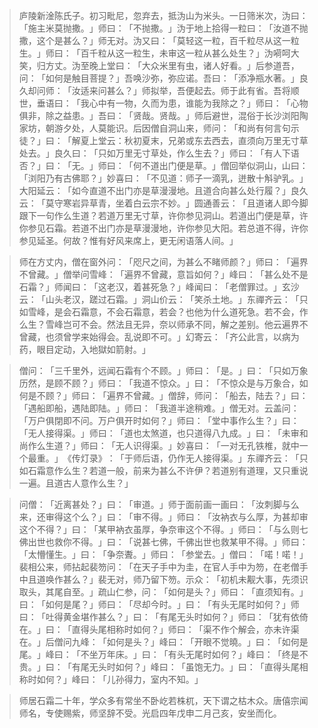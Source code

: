> 庐陵新淦陈氏子。初习毗尼，忽弃去，抵沩山为米头。一日筛米次，沩曰：​「施主米莫抛撒。​」师曰：​「不抛撒。​」沩于地上拾得一粒曰：​「汝道不抛撒，这个是甚么？​」师无对。沩又曰：​「莫轻这一粒，百千粒尽从这一粒生。​」师曰：​「百千粒从这一粒生，未审这一粒从甚么处生？​」沩嗬呵大笑，归方丈。沩至晚上堂曰：​「大众米里有虫，诸人好看。​」后参道吾，问：​「如何是触目菩提？​」吾唤沙弥，弥应诺。吾曰：​「添净瓶水著。​」良久却问师：​「汝适来问甚么？​」师拟举，吾便起去。师于此有省。吾将顺世，垂语曰：​「我心中有一物，久而为患，谁能为我除之？​」师曰：​「心物俱非，除之益患。​」吾曰：​「贤哉。贤哉。​」师后避世，混俗于长沙浏阳陶家坊，朝游夕处，人莫能识。后因僧自洞山来，师问：​「和尚有何言句示徒？​」曰：​「解夏上堂云：秋初夏末，兄弟或东去西去，直须向万里无寸草处去。​」良久曰：​「只如万里无寸草处，作么生去？​」师曰：​「有人下语否？​」曰：​「无。​」师曰：​「何不道出门便是草。​」僧回举似洞山，山曰：​「浏阳乃有古佛耶？​」妙喜曰：​「不见道：师子一滴乳，迸散十斛驴乳。​」大阳延云：​「如今直道不出门亦是草漫漫地。且道合向甚么处行履？​」良久云：​「莫守寒岩异草青，坐着白云宗不妙。​」圆通善云：​「且道诸人即今脚跟下一句作么生道？若道万里无寸草，许你参见洞山。若道出门便是草，许你参见石霜。若道不出门亦是草漫漫地，许你参见大阳。若总道不得，许你参见延圣。何故？惟有好风来席上，更无闲语落人间。​」

> 师在方丈内，僧在窗外问：​「咫尺之间，为甚么不睹师颜？​」师曰：​「遍界不曾藏。​」僧举问雪峰：​「遍界不曾藏，意旨如何？​」峰曰：​「甚么处不是石霜？​」师闻曰：​「这老汉，着甚死急？​」峰闻曰：​「老僧罪过。​」玄沙云：​「山头老汉，蹉过石霜。​」洞山价云：​「笑杀土地。​」东禪齐云：​「只如雪峰，是会石霜意，不会石霜意，若会？也他为什么道死急。若不会，作么生？雪峰岂可不会。然法且无异，奈以师承不同，解之差别。他云遍界不曾藏，也须曾学来始得会。乱说即不可。​」幻寄云：​「齐公此言，以病为药，眼目定动，入地獄如箭射。​」

> 僧问：​「三千里外，远闻石霜有个不顾。​」师曰：​「是。​」曰：​「只如万象历然，是顾不顾？​」师曰：​「我道不惊众。​」曰：​「不惊众是与万象合，如何是不顾？​」师曰：​「遍界不曾藏。​」僧辞，师问：​「船去，陆去？​」曰：​「遇船即船，遇陆即陆。​」师曰：​「我道半途稍难。​」僧无对。云盖问：​「万户俱閉即不问。万户俱开时如何？​」师曰：​「堂中事作么生？​」曰：​「无人接得渠。​」师曰：​「道也太煞道，也只道得八九成。​」曰：​「未审和尚作么生道？​」师曰：​「无人识得渠。​」妙喜曰：​「一对无孔铁椎，就中一个最重。​」​《传灯录》​：​「于师后语，仍作无人接得渠。​」东禪齐云：​「只如石霜意作么生？若道一般，前来为甚么不许伊？若道别有道理，又只重说一遍。且道古人意作么生？​」

> 问僧：​「近离甚处？​」曰：​「审道。​」师于面前画一画曰：​「汝刺脚与么来，还审得这个么？​」曰：​「审不得。​」师曰：​「汝衲衣与么厚，为甚却审这个不得？​」曰：​「某甲衲衣虽厚，争奈审这个不得。​」师曰：​「与么则七佛出世也救你不得。​」曰：​「说甚七佛，千佛出世也救某甲不得。​」师曰：​「太懵懂生。​」曰：​「争奈聻。​」师曰：​「参堂去。​」僧曰：​「喏！喏！」裴相公来，师拈起裴笏问：​「在天子手中为圭，在官人手中为笏，在老僧手中且道唤作甚么？​」裴无对，师乃留下笏。示众：​「初机未觏大事，先须识取头，其尾自至。​」疏山仁参，问：​「如何是头？​」师曰：​「直须知有。​」曰：​「如何是尾？​」师曰：​「尽却今时。​」曰：​「有头无尾时如何？​」师曰：​「吐得黄金堪作甚么？​」曰：​「有尾无头时如何？​」师曰：​「犹有依倚在。​」曰：​「直得头尾相称时如何？​」师曰：​「渠不作个解会，亦未许渠在。​」后僧问九峰：​「如何是头？​」峰曰：​「开眼不觉曉。​」曰：​「如何是尾。​」峰曰：​「不坐万年床。​」曰：​「有头无尾时如何？​」峰曰：​「终是不贵。​」曰：​「有尾无头时如何？​」峰曰：​「虽饱无力。​」曰：​「直得头尾相称时如何？​」峰曰：​「儿孙得力，室内不知。​」

> 师居石霜二十年，学众多有常坐不卧屹若株杌，天下谓之枯木众。唐僖宗闻师名，专使赐紫，师坚辞不受。光启四年戊申二月己亥，安坐而化。


